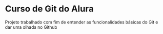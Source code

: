 # Curso de Git do Alura
Projeto trabalhado com fim de entender as funcionalidades básicas do Git e dar uma olhada no Github
